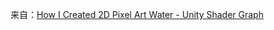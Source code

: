 ﻿来自：[How I Created 2D Pixel Art Water - Unity Shader Graph](https://youtu.be/pGOLstWBCDA?si=gqVLODAgRJScsEQp)